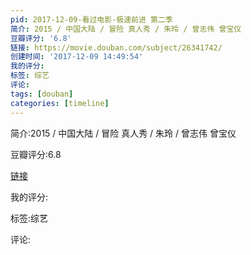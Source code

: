 ```yaml
---
pid: 2017-12-09-看过电影-极速前进 第二季
简介: 2015 / 中国大陆 / 冒险 真人秀 / 朱玲 / 曾志伟 曾宝仪
豆瓣评分: '6.8'
链接: https://movie.douban.com/subject/26341742/
创建时间: '2017-12-09 14:49:54'
我的评分:
标签: 综艺
评论:
tags: [douban]
categories: [timeline]
---
```

简介:2015 / 中国大陆 / 冒险 真人秀 / 朱玲 / 曾志伟 曾宝仪

豆瓣评分:6.8

[链接](https://movie.douban.com/subject/26341742/)

我的评分:

标签:综艺

评论:

